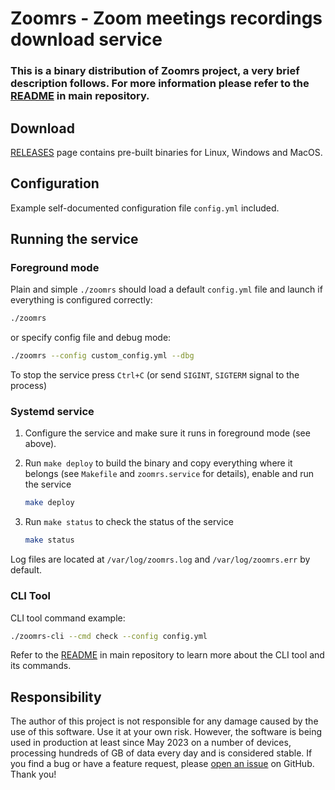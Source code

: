 # Zoomrs - Zoom meetings recordings download service

### This is a binary distribution of Zoomrs project, a very brief description follows. For more information please refer to the [README](https://github.com/parmaster/zoomrs#readme) in main repository.

## Download
[RELEASES](https://github.com/parMaster/zoomrs/releases) page contains pre-built binaries for Linux, Windows and MacOS.

## Configuration
Example self-documented configuration file `config.yml` included.

## Running the service

### Foreground mode 
Plain and simple `./zoomrs` should load a default `config.yml` file and launch if everything is configured correctly:

```sh
./zoomrs
```

or specify config file and debug mode:

```sh
./zoomrs --config custom_config.yml --dbg
```

To stop the service press `Ctrl+C` (or send `SIGINT`, `SIGTERM` signal to the process)

### Systemd service
1. Configure the service and make sure it runs in foreground mode (see above).
2. Run `make deploy` to build the binary and copy everything where it belongs (see `Makefile` and `zoomrs.service` for details), enable and run the service

	```sh
	make deploy
	```

3. Run `make status` to check the status of the service

	```sh
	make status
	```

Log files are located at `/var/log/zoomrs.log` and `/var/log/zoomrs.err` by default.

### CLI Tool
CLI tool command example:

```sh
./zoomrs-cli --cmd check --config config.yml
```

Refer to the [README](https://github.com/parmaster/zoomrs#readme) in main repository to learn more about the CLI tool and its commands.

## Responsibility
The author of this project is not responsible for any damage caused by the use of this software. Use it at your own risk. However, the software is being used in production at least since May 2023 on a number of devices, processing hundreds of GB of data every day and is considered stable.
If you find a bug or have a feature request, please [open an issue](https://github.com/parMaster/zoomrs/issues/new/choose) on GitHub. Thank you!